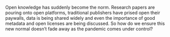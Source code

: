 Open knowledge has suddenly become the norm. Research papers are pouring onto open platforms, traditional publishers have prised open their paywalls, data is being shared widely and even the importance of good metadata and open licenses are being discussed.
So how do we ensure this new normal doesn’t fade away as the pandemic comes under control?
